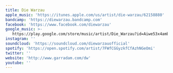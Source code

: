 ```yaml
---
title: Die Warzau
apple_music: 'https://itunes.apple.com/us/artist/die-warzau/62158880'
bandcamp: 'https://diewarzau.bandcamp.com'
facebook: 'https://www.facebook.com/diewarzau'
google_music: >-
   https://play.google.com/store/music/artist/Die_Warzau?id=Aiwe53x4amb535nlspnosbmyiny
instagram: ''
soundcloud: 'https://soundcloud.com/diewarzauofficial'
spotify: 'https://open.spotify.com/artist/7FWfCGGyzkfCfAzhNGeOmi'
twitter: ''
website: 'http://www.garradam.com/dw'
youtube: ''
---
```

